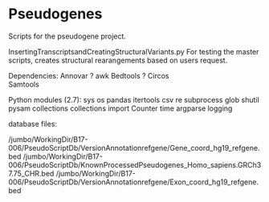 # Pseudogenes

Scripts for the pseudogene project. 

InsertingTranscriptsandCreatingStructuralVariants.py 
For testing the master scripts, creates structural rearangements based on users request. 


Dependencies: 
Annovar 
? awk 
Bedtools 
? Circos  
Samtools  

Python modules (2.7): 
sys
os
pandas
itertools
csv
re
subprocess
glob
shutil
pysam
collections
collections import Counter
time
argparse
logging

database files: 

/jumbo/WorkingDir/B17-006/PseudoScriptDb/VersionAnnotationrefgene/Gene_coord_hg19_refgene.bed
/jumbo/WorkingDir/B17-006/PseudoScriptDb/KnownProcessedPseudogenes_Homo_sapiens.GRCh37.75_CHR.bed
/jumbo/WorkingDir/B17-006/PseudoScriptDb/VersionAnnotationrefgene/Exon_coord_hg19_refgene.bed
